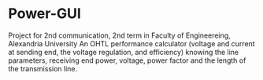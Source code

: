 # Power-GUI
Project for 2nd communication, 2nd term in Faculty of Engineereing, Alexandria University
An OHTL performance calculator (voltage and current at sending end, the voltage regulation, and efficiency) 
knowing the line parameters, receiving end power, voltage, power factor and the length of the transmission line.

